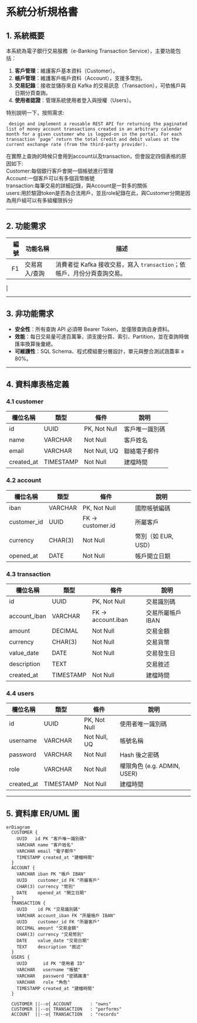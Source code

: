 # 系統分析規格書

## 1. 系統概要

本系統為電子銀行交易服務（e-Banking Transaction Service），主要功能包括：
1. **客戶管理**：維護客戶基本資料（Customer）。
2. **帳戶管理**：維護客戶帳戶資料（Account），支援多幣別。
3. **交易記錄**：接收並儲存來自 Kafka 的交易訊息（Transaction），可依帳戶與日期分頁查詢。
4. **使用者認證**：管理系統使用者登入與授權（Users）。

特別說明一下，按照需求:
```
 design and implement a reusable REST API for returning the paginated list of money account transactions created in an arbitrary calendar month for a given customer who is logged-on in the portal. For each transaction ‘page’ return the total credit and debit values at the current exchange rate (from the third-party provider). 
```
在實際上查詢的時候只會用到account以及transaction，但會設定四個表格的原因如下:  
Customer:每個銀行客戶會開一個帳號進行管理  
Account:一個客戶可以有多個貨幣帳號  
transaction:每筆交易的詳細記錄，與Account是一對多的關係  
users:用於驗證token是否為合法用戶，並且role紀錄在此，與Customer分開是因為用戶組可以有多組權限拆分  

---

## 2. 功能需求

| 編號 | 功能名稱       | 描述                                                         |
|----:|--------------|------------------------------------------------------------|
| F1  | 交易寫入/查詢   | 消費者從 Kafka 接收交易，寫入 `transaction`；依帳戶、月份分頁查詢交易。                     |
| 

---

## 3. 非功能需求

- **安全性**：所有查詢 API 必須帶 Bearer Token，並僅限查詢自身資料。
- **效能**：每日交易量可達百萬筆，須支援分頁、索引、Partition，並在查詢時做匯率換算後彙總。
- **可維護性**：SQL Schema、程式模組要分層設計，單元與整合測試涵蓋率 ≥ 80%。

---

## 4. 資料庫表格定義

### 4.1 customer

| 欄位名稱    | 類型        | 條件          | 說明            |
|-----------|-----------|-------------|----------------|
| id        | UUID      | PK, Not Null | 客戶唯一識別碼    |
| name      | VARCHAR   | Not Null    | 客戶姓名         |
| email     | VARCHAR   | Not Null, UQ | 聯絡電子郵件      |
| created_at| TIMESTAMP | Not Null    | 建檔時間         |

### 4.2 account

| 欄位名稱      | 類型      | 條件             | 說明               |
|-------------|---------|----------------|------------------|
| iban        | VARCHAR | PK, Not Null     | 國際帳號編碼         |
| customer_id | UUID    | FK → customer.id | 所屬客戶             |
| currency    | CHAR(3) | Not Null         | 幣別（如 EUR, USD） |
| opened_at   | DATE    | Not Null         | 帳戶開立日期         |

### 4.3 transaction

| 欄位名稱        | 類型        | 條件              | 說明                             |
|---------------|-----------|-----------------|--------------------------------|
| id            | UUID      | PK, Not Null      | 交易識別碼                         |
| account_iban  | VARCHAR   | FK → account.iban | 交易所屬帳戶 IBAN                  |
| amount        | DECIMAL   | Not Null         | 交易金額                           |
| currency      | CHAR(3)   | Not Null         | 交易貨幣                           |
| value_date    | DATE      | Not Null         | 交易發生日                         |
| description   | TEXT      |                 | 交易敘述                           |
| created_at| TIMESTAMP | Not Null      | 建檔時間           |

### 4.4 users

| 欄位名稱    | 類型        | 條件           | 說明               |
|-----------|-----------|--------------|------------------|
| id        | UUID      | PK, Not Null  | 使用者唯一識別碼     |
| username  | VARCHAR   | Not Null, UQ  | 帳號名稱           |
| password  | VARCHAR   | Not Null      | Hash 後之密碼      |
| role      | VARCHAR   | Not Null      | 權限角色 (e.g. ADMIN, USER) |
| created_at| TIMESTAMP | Not Null      | 建檔時間           |

---

## 5. 資料庫 ER/UML 圖

```mermaid
erDiagram
  CUSTOMER {
    UUID   id PK "客戶唯一識別碼"
    VARCHAR name "客戶姓名"
    VARCHAR email "電子郵件"
    TIMESTAMP created_at "建檔時間"
  }
  ACCOUNT {
    VARCHAR iban PK "帳戶 IBAN"
    UUID    customer_id FK "所屬客戶"
    CHAR(3) currency "幣別"
    DATE    opened_at "開立日期"
  }
  TRANSACTION {
    UUID    id PK "交易識別碼"
    VARCHAR account_iban FK "所屬帳戶 IBAN"
    UUID    customer_id FK "所屬客戶"
    DECIMAL amount "交易金額"
    CHAR(3) currency "交易幣別"
    DATE    value_date "交易日期"
    TEXT    description "敘述"
  }
  USERS {
    UUID      id PK "使用者 ID"
    VARCHAR   username "帳號"
    VARCHAR   password "密碼雜湊"
    VARCHAR   role "角色"
    TIMESTAMP created_at "建檔時間"
  }

  CUSTOMER ||--o{ ACCOUNT       : "owns"
  CUSTOMER ||--o{ TRANSACTION   : "performs"
  ACCOUNT  ||--o{ TRANSACTION   : "records"
  
```
